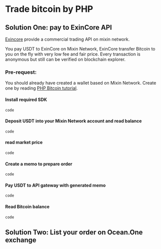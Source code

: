 # Trade bitcoin by PHP
## Solution One: pay to ExinCore API
[Exincore](https://github.com/exinone/exincore) provide a commercial trading API on mixin network.

You pay USDT to ExinCore on Mixin Network, ExinCore transfer Bitcoin to you on the fly with very low fee and fair price. Every transaction is anonymous but still can be verified on blockchain explorer.


### Pre-request:
You should already have created a wallet based on Mixin Network. Create one by reading [PHP Bitcoin tutorial](https://github.com/wenewzhang/mixin_labs-php-bot).

#### Install required SDK
```
code
```
#### Deposit USDT into your Mixin Network account and read balance
```
code
```
#### read market price
```
code
```
#### Create a memo to prepare order
```
code
```
#### Pay USDT to API gateway with generated memo
```
code
```
#### Read Bitcoin balance
```
code
```

## Solution Two: List your order on Ocean.One exchange
